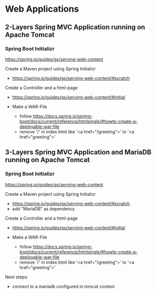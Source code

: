 # Web Applications

## 2-Layers Spring MVC Application running on Apache Tomcat

### Spring Boot Initializr

https://spring.io/guides/gs/serving-web-content

Create a Maven project using Spring Initializr
* https://spring.io/guides/gs/serving-web-content/#scratch

Create a Controller and a html-page
* https://spring.io/guides/gs/serving-web-content/#initial

* Make a WAR-File
  * follow https://docs.spring.io/spring-boot/docs/current/reference/htmlsingle/#howto-create-a-deployable-war-file
  * remove '/' in index.html like '\<a href="/greeting"\>' to '\<a href="greeting"\>'

## 3-Layers Spring MVC Application and MariaDB running on Apache Tomcat

### Spring Boot Initializr

https://spring.io/guides/gs/serving-web-content

Create a Maven project using Spring Initializr
* https://spring.io/guides/gs/serving-web-content/#scratch
* add "MariaDB" as dependency

Create a Controller and a html-page
* https://spring.io/guides/gs/serving-web-content/#initial

* Make a WAR-File
  * follow https://docs.spring.io/spring-boot/docs/current/reference/htmlsingle/#howto-create-a-deployable-war-file
  * remove '/' in index.html like '\<a href="/greeting"\>' to '\<a href="greeting"\>'

Next steps:
* connect to a mariadb configured in tomcat context
